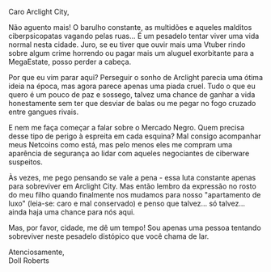 Caro Arclight City,

Não aguento mais! O barulho constante, as multidões e aqueles malditos ciberpsicopatas vagando pelas ruas... É um pesadelo tentar viver uma vida normal nesta cidade. Juro, se eu tiver que ouvir mais uma Vtuber rindo sobre algum crime horrendo ou pagar mais um aluguel exorbitante para a MegaEstate, posso perder a cabeça.

Por que eu vim parar aqui? Perseguir o sonho de Arclight parecia uma ótima ideia na época, mas agora parece apenas uma piada cruel. Tudo o que eu quero é um pouco de paz e sossego, talvez uma chance de ganhar a vida honestamente sem ter que desviar de balas ou me pegar no fogo cruzado entre gangues rivais.

E nem me faça começar a falar sobre o Mercado Negro. Quem precisa desse tipo de perigo à espreita em cada esquina? Mal consigo acompanhar meus Netcoins como está, mas pelo menos eles me compram uma aparência de segurança ao lidar com aqueles negociantes de ciberware suspeitos.

Às vezes, me pego pensando se vale a pena - essa luta constante apenas para sobreviver em Arclight City. Mas então lembro da expressão no rosto do meu filho quando finalmente nos mudamos para nosso "apartamento de luxo" (leia-se: caro e mal conservado) e penso que talvez... só talvez... ainda haja uma chance para nós aqui.

Mas, por favor, cidade, me dê um tempo! Sou apenas uma pessoa tentando sobreviver neste pesadelo distópico que você chama de lar.

Atenciosamente,  
Doll Roberts
